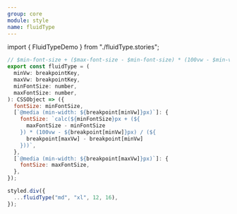 ```yaml
---
group: core
module: style
name: fluidType
---
```


import { FluidTypeDemo } from "./fluidType.stories";

<FluidTypeDemo />

```js {22}
// $min-font-size + ($max-font-size - $min-font-size) * (100vw - $min-vw) / ($max-vw - $min-vw)
export const fluidType = (
  minVw: breakpointKey,
  maxVw: breakpointKey,
  minFontSize: number,
  maxFontSize: number,
): CSSObject => ({
  fontSize: minFontSize,
  [`@media (min-width: ${breakpoint[minVw]}px)`]: {
    fontSize: `calc(${minFontSize}px + (${
      maxFontSize - minFontSize
    }) * (100vw - ${breakpoint[minVw]}px) / (${
      breakpoint[maxVw] - breakpoint[minVw]
    }))`,
  },
  [`@media (min-width: ${breakpoint[maxVw]}px)`]: {
    fontSize: maxFontSize,
  },
});

styled.div({
  ...fluidType("md", "xl", 12, 16),
});
```

<Source path="src-core/style/fluidType.ts" />

